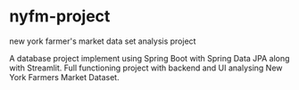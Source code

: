 # nyfm-project
new york farmer's market data set analysis project

A database project implement using Spring Boot with Spring Data JPA along with Streamlit.
Full functioning project with backend and UI analysing New York Farmers Market Dataset.

